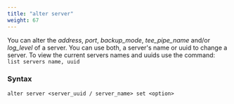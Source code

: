 ```yaml
---
title: "alter server"
weight: 67
---
```


You can alter the *address*, *port*, *backup_mode*, *tee_pipe_name* and/or *log_level* of a server. You can use
both, a server's name or uuid to change a server. To view the current servers
names and uuids use the command: `list servers name, uuid`

### Syntax

    alter server <server_uuid / server_name> set <option>
